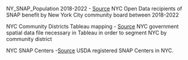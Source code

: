 NY_SNAP_Population 2018-2022  - [Source](https://data.cityofnewyork.us/Social-Services/Borough-Community-District-Report-SNAP-Population/jye8-w4d7) NYC Open Data recipients of SNAP benefit by New York City community board between 2018-2022 <br>

NYC Community Districts Tableau mapping  - [Source](https://www.nyc.gov/site/planning/data-maps/open-data/districts-download-metadata.page) NYC government spatial data file necessary in Tableau in order to segment NYC by community district <br>

NYC SNAP Centers  -[Source](https://usda-fns.hub.arcgis.com/datasets/USDA-FNS::snap-store-locations/explore?location=27.155263%2C-8.363207%2C2.70) USDA registered SNAP Centers in NYC. 
